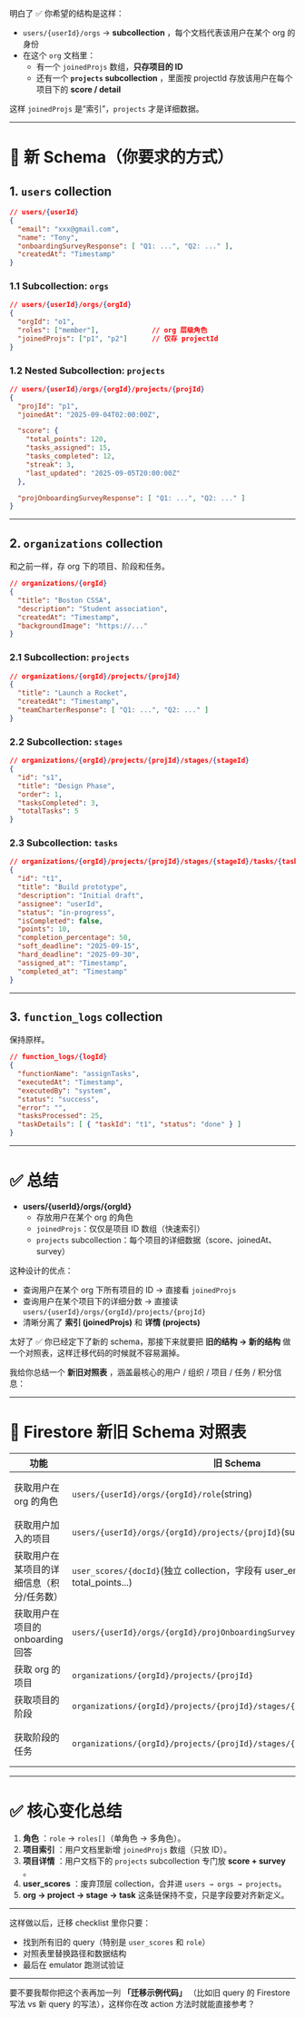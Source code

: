 明白了 ✅ 你希望的结构是这样：

* `users/{userId}/orgs` →  **subcollection** ，每个文档代表该用户在某个 org 的身份
* 在这个 `org` 文档里：
  * 有一个 `joinedProjs` 数组，**只存项目的 ID**
  * 还有一个  **`projects` subcollection** ，里面按 projectId 存放该用户在每个项目下的 **score / detail**

这样 `joinedProjs` 是“索引”，`projects` 才是详细数据。

---

# 🔑 新 Schema（你要求的方式）

## 1. `users` collection

```json
// users/{userId}
{
  "email": "xxx@gmail.com",
  "name": "Tony",
  "onboardingSurveyResponse": [ "Q1: ...", "Q2: ..." ],
  "createdAt": "Timestamp"
}
```

### 1.1 Subcollection: `orgs`

```json
// users/{userId}/orgs/{orgId}
{
  "orgId": "o1",
  "roles": ["member"],             // org 层级角色
  "joinedProjs": ["p1", "p2"]      // 仅存 projectId
}
```

### 1.2 Nested Subcollection: `projects`

```json
// users/{userId}/orgs/{orgId}/projects/{projId}
{
  "projId": "p1",
  "joinedAt": "2025-09-04T02:00:00Z",

  "score": {
    "total_points": 120,
    "tasks_assigned": 15,
    "tasks_completed": 12,
    "streak": 3,
    "last_updated": "2025-09-05T20:00:00Z"
  },

  "projOnboardingSurveyResponse": [ "Q1: ...", "Q2: ..." ]
}
```

---

## 2. `organizations` collection

和之前一样，存 org 下的项目、阶段和任务。

```json
// organizations/{orgId}
{
  "title": "Boston CSSA",
  "description": "Student association",
  "createdAt": "Timestamp",
  "backgroundImage": "https://..."
}
```

### 2.1 Subcollection: `projects`

```json
// organizations/{orgId}/projects/{projId}
{
  "title": "Launch a Rocket",
  "createdAt": "Timestamp",
  "teamCharterResponse": [ "Q1: ...", "Q2: ..." ]
}
```

### 2.2 Subcollection: `stages`

```json
// organizations/{orgId}/projects/{projId}/stages/{stageId}
{
  "id": "s1",
  "title": "Design Phase",
  "order": 1,
  "tasksCompleted": 3,
  "totalTasks": 5
}
```

### 2.3 Subcollection: `tasks`

```json
// organizations/{orgId}/projects/{projId}/stages/{stageId}/tasks/{taskId}
{
  "id": "t1",
  "title": "Build prototype",
  "description": "Initial draft",
  "assignee": "userId",
  "status": "in-progress",
  "isCompleted": false,
  "points": 10,
  "completion_percentage": 50,
  "soft_deadline": "2025-09-15",
  "hard_deadline": "2025-09-30",
  "assigned_at": "Timestamp",
  "completed_at": "Timestamp"
}
```

---

## 3. `function_logs` collection

保持原样。

```json
// function_logs/{logId}
{
  "functionName": "assignTasks",
  "executedAt": "Timestamp",
  "executedBy": "system",
  "status": "success",
  "error": "",
  "tasksProcessed": 25,
  "taskDetails": [ { "taskId": "t1", "status": "done" } ]
}
```

---

# ✅ 总结

* **users/{userId}/orgs/{orgId}**
  * 存放用户在某个 org 的角色
  * `joinedProjs`：仅仅是项目 ID 数组（快速索引）
  * `projects` subcollection：每个项目的详细数据（score、joinedAt、survey）

这种设计的优点：

* 查询用户在某个 org 下所有项目的 ID → 直接看 `joinedProjs`
* 查询用户在某个项目下的详细分数 → 直接读 `users/{userId}/orgs/{orgId}/projects/{projId}`
* 清晰分离了 **索引 (joinedProjs)** 和 **详情 (projects)**


太好了 ✅ 你已经定下了新的 schema，那接下来就要把 **旧的结构 → 新的结构** 做一个对照表，这样迁移代码的时候就不容易漏掉。

我给你总结一个  **新旧对照表** ，涵盖最核心的用户 / 组织 / 项目 / 任务 / 积分信息：

---

# 🔄 Firestore 新旧 Schema 对照表

| 功能                                      | 旧 Schema                                                                                | 新 Schema                                                                        | 说明                                                     |
| ----------------------------------------- | ---------------------------------------------------------------------------------------- | -------------------------------------------------------------------------------- | -------------------------------------------------------- |
| 获取用户在 org 的角色                     | `users/{userId}/orgs/{orgId}/role`(string)                                             | `users/{userId}/orgs/{orgId}/roles[]`(array)                                   | 旧版只能单角色，新版支持多角色（`["member","admin"]`） |
| 获取用户加入的项目                        | `users/{userId}/orgs/{orgId}/projects/{projId}`(subcollection 或直接字段)              | `users/{userId}/orgs/{orgId}/joinedProjs[]`(数组，仅存 projectId)              | 新版把项目 ID 单独放在数组里做索引                       |
| 获取用户在某项目的详细信息（积分/任务数） | `user_scores/{docId}`(独立 collection，字段有 user_email, project_id, total_points...) | `users/{userId}/orgs/{orgId}/projects/{projId}/score`(嵌套对象)                | 旧版分散在 user_scores，新版合并进用户的 org → projects |
| 获取用户在项目的 onboarding 回答          | `users/{userId}/orgs/{orgId}/projOnboardingSurveyResponse[]`                           | `users/{userId}/orgs/{orgId}/projects/{projId}/projOnboardingSurveyResponse[]` | 从 org 层挪到 project 层，粒度更细                       |
| 获取 org 的项目                           | `organizations/{orgId}/projects/{projId}`                                              | `organizations/{orgId}/projects/{projId}`                                      | 基本不变                                                 |
| 获取项目的阶段                            | `organizations/{orgId}/projects/{projId}/stages/{stageId}`                             | `organizations/{orgId}/projects/{projId}/stages/{stageId}`                     | 基本不变                                                 |
| 获取阶段的任务                            | `organizations/{orgId}/projects/{projId}/stages/{stageId}/tasks/{taskId}`              | `organizations/{orgId}/projects/{projId}/stages/{stageId}/tasks/{taskId}`      | 基本不变，注意 `assignee`/`status`的字段定义保持一致 |

---

# ✅ 核心变化总结

1. **角色** ：`role` → `roles[]`（单角色 → 多角色）。
2. **项目索引** ：用户文档里新增 `joinedProjs` 数组（只放 ID）。
3. **项目详情** ：用户文档下的 `projects` subcollection 专门放  **score + survey** 。
4. **user_scores** ：废弃顶层 collection，合并进 `users → orgs → projects`。
5. **org → project → stage → task** 这条链保持不变，只是字段要对齐新定义。

---

这样做以后，迁移 checklist 里你只要：

* 找到所有旧的 query（特别是 `user_scores` 和 `role`）
* 对照表里替换路径和数据结构
* 最后在 emulator 跑测试验证

---

要不要我帮你把这个表再加一列  **「迁移示例代码」** （比如旧 query 的 Firestore 写法 vs 新 query 的写法），这样你在改 action 方法时就能直接参考？
